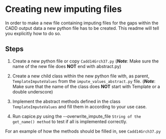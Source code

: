 # Creating new imputing files

In order to make a new file containing imputing files for the gaps within the CADD output data a new python file has to be created.
This readme will tell you explicitly how to do so.

## Steps

1. Create a new python file or copy `Cadd14Grch37.py` 
(___Note___: Make sure the name of the new file does __NOT__ end with abstract.py)

1. Create a new child class within the new python file with, as parent, `TemplateImputeValues` from the `impute_values_abstract.py` file. 
(___Note___: Make sure that the name of the class does __NOT__ start with Template or a double underscore)

1. Implement the abstract methods defined in the class `TemplateImputeValues` and fill them in according to your use case.
 
1. Run capice.py using the --overwrite_impute_file `String of the get_name() method` to test if all is implemented correctly.

For an example of how the methods should be filled in, see `Cadd14Grch37.py` 
